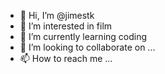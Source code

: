- 👋 Hi, I’m @jimestk
- 👀 I’m interested in film
- 🌱 I’m currently learning coding
- 💞️ I’m looking to collaborate on ...
- 📫 How to reach me ...

<!---
jimestk/jimestk is a ✨ special ✨ repository because its `README.md` (this file) appears on your GitHub profile.
You can click the Preview link to take a look at your changes.
--->
